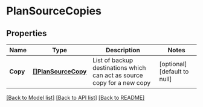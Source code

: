 # PlanSourceCopies

## Properties
Name | Type | Description | Notes
------------ | ------------- | ------------- | -------------
**Copy** | [**[]PlanSourceCopy**](PlanSourceCopy.md) | List of backup destinations which can act as source copy for a new copy | [optional] [default to null]

[[Back to Model list]](../README.md#documentation-for-models) [[Back to API list]](../README.md#documentation-for-api-endpoints) [[Back to README]](../README.md)

